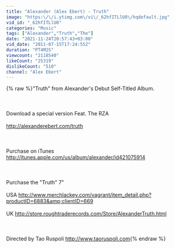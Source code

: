 ```yaml
---
title: "Alexander (Alex Ebert) - Truth"
image: "https:\/\/i.ytimg.com\/vi\/_62hfITLlU0\/hqdefault.jpg"
vid_id: "_62hfITLlU0"
categories: "Music"
tags: ["Alexander","Truth","The"]
date: "2021-11-24T20:57:43+03:00"
vid_date: "2011-07-15T17:24:55Z"
duration: "PT4M2S"
viewcount: "2118540"
likeCount: "25319"
dislikeCount: "510"
channel: "Alex Ebert"
---
```

{% raw %}&quot;Truth&quot; from Alexander's Debut Self-Titled Album.<br /><br /><br /><br />Download a special version Feat. The RZA <br /><br /><a rel="nofollow" target="blank" href="http://alexanderebert.com/truth">http://alexanderebert.com/truth</a><br /><br /><br /><br />Purchase on iTunes <a rel="nofollow" target="blank" href="http://itunes.apple.com/us/album/alexander/id421075914">http://itunes.apple.com/us/album/alexander/id421075914</a><br /><br /><br /><br />Purchase the &quot;Truth&quot; 7&quot;<br /><br />USA <a rel="nofollow" target="blank" href="http://www.merchlackey.com/vagrant/item_detail.php?productID=6883&amp;clientID=669">http://www.merchlackey.com/vagrant/item_detail.php?productID=6883&amp;clientID=669</a><br /><br />UK <a rel="nofollow" target="blank" href="http://store.roughtraderecords.com/Store/AlexanderTruth.html">http://store.roughtraderecords.com/Store/AlexanderTruth.html</a><br /><br /><br /><br />Directed by Tao Ruspoli <a rel="nofollow" target="blank" href="http://www.taoruspoli.com">http://www.taoruspoli.com</a>{% endraw %}
